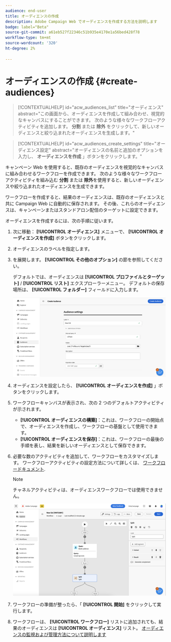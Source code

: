 ```yaml
---
audience: end-user
title: オーディエンスの作成
description: Adobe Campaign Web でオーディエンスを作成する方法を説明します
badge: label="Beta"
source-git-commit: a61eb527f22346c51b935e4170e1a56bed428f78
workflow-type: tm+mt
source-wordcount: '320'
ht-degree: 2%

---
```



# オーディエンスの作成 {#create-audiences}

>[!CONTEXTUALHELP]
>id="acw_audiences_list"
>title="オーディエンス"
>abstract="この画面から、オーディエンスを作成して組み合わせ、視覚的なキャンバスにすることができます。 次のような様々なワークフローアクティビティを追加します。 **分割** または **除外** をクリックして、新しいオーディエンスと絞り込まれたオーディエンスを生成します。"


>[!CONTEXTUALHELP]
>id="acw_audiences_create_settings"
>title="オーディエンス設定"
>abstract="オーディエンスの名前と追加のオプションを入力し、 **オーディエンスを作成** 」ボタンをクリックします。"

キャンペーン Web を使用すると、既存のオーディエンスを視覚的なキャンバスに組み合わせるワークフローを作成できます。 次のような様々なワークフローアクティビティを組み込む **分割** または **除外**&#x200B;を使用すると、新しいオーディエンスや絞り込まれたオーディエンスを生成できます。

ワークフローを作成すると、結果のオーディエンスは、既存のオーディエンスと共に Campaign Web に自動的に保存されます。 その後、これらのオーディエンスは、キャンペーンまたはスタンドアロン配信のターゲットに設定できます。

オーディエンスを作成するには、次の手順に従います。

1. 次に移動： **[!UICONTROL オーディエンス]** メニューで、 **[!UICONTROL オーディエンスを作成]** ボタンをクリックします。
1. オーディエンスのラベルを指定します。
1. を展開します。 **[!UICONTROL その他のオプション]** の節を参照してください。

   デフォルトでは、オーディエンスは **[!UICONTROL プロファイルとターゲット]** / **[!UICONTROL リスト]** エクスプローラーメニュー。 デフォルトの保存場所は、 **[!UICONTROL フォルダー]** フィールドに入力します。

   ![](assets/audiences-settings.png)

1. オーディエンスを設定したら、 **[!UICONTROL オーディエンスを作成]** 」ボタンをクリックします。

1. ワークフローキャンバスが表示され、次の 2 つのデフォルトアクティビティが示されます。

   * **[!UICONTROL オーディエンスの構築]**：これは、ワークフローの開始点で、オーディエンスを作成し、ワークフローの基盤として使用できます。
   * **[!UICONTROL オーディエンスを保存]**：これは、ワークフローの最後の手順を表し、結果を新しいオーディエンスとして保存できます。

1. 必要な数のアクティビティを追加して、ワークフローをカスタマイズします。 ワークフローアクティビティの設定方法について詳しくは、 [ワークフロードキュメント](../workflows/activities/about-activities.md).

   >[!NOTE]
   >
   >チャネルアクティビティは、オーディエンスワークフローでは使用できません。

   ![](assets/audience-creation-canvas.png)

1. ワークフローの準備が整ったら、「 **[!UICONTROL 開始]** をクリックして実行します。

1. ワークフローは、 **[!UICONTROL ワークフロー]** リストに追加されても、結果のオーディエンスは **[!UICONTROL オーディエンス]** リスト。 [オーディエンスの監視および管理方法について説明します](access-audiences.md)
